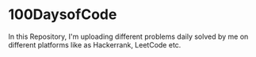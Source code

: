 # 100DaysofCode
In this Repository, I'm uploading different problems daily solved by me on different platforms like as Hackerrank, LeetCode etc. 
